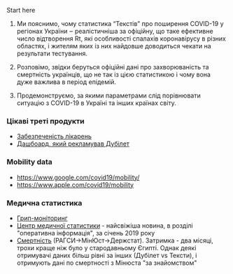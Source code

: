Start here

1. Ми пояснимо, чому статистика “Текстів” про поширення COVID-19 у регіонах України ‒ реалістичніша за офіційну, що таке ефективне число відтворення Rt, які особливості спалахів коронавірусу в різних областях, і жителям яких із них найдовше доводиться чекати на результати тестування.

2. Розповімо, звідки беруться офіційні дані про захворюваність та смертність українців, що не так із цією статистикою і чому вона дуже важлива в період епідемій.

3. Продемонструємо, за якими параметрами слід порівнювати ситуацію з COVID-19 в Україні та інших країнах світу.



### Цікаві треті продукти
- [Забезпеченість лікарень](https://youcontrol.com.ua/en/virus/)
- [Дашбоард, який рекламував Дубілет](https://q.rating.zone/)


### Mobility data
- https://www.google.com/covid19/mobility/
- https://www.apple.com/covid19/mobility

### Медична статистика
- [Грип-моніторинг](https://phc.org.ua/kontrol-zakhvoryuvan/inshi-infekciyni-zakhvoryuvannya/monitoring-i-ocinka/zakhvoryuvanist-na-grip-ta-grvi-v-ukraini)
- [Центр медичної статистики](http://medstat.gov.ua/ukr/main.html) - найсвіжіша новина, в розділі "оперативна інформація", за січень 2019 року
- [Смертність](http://www.ukrstat.gov.ua/) (РАГСИ->МінЮст->Держстат). Затримка - два місяці, трохи краще ніж було у стародавньому Єгипті. Однак деякі отримувачі даних більш рівні за інших (Дубілет vs Тексти), і отримують дані по смертності з Мінюста "за знайомством"

